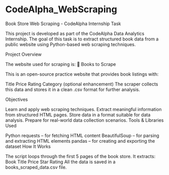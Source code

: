 # CodeAlpha_WebScraping
Book Store Web Scraping - CodeAlpha Internship Task

This project is developed as part of the CodeAlpha Data Analytics Internship. The goal of this task is to extract structured book data from a public website using Python-based web scraping techniques.

Project Overview

The website used for scraping is:
🔗 Books to Scrape

This is an open-source practice website that provides book listings with:

Title
Price
Rating
Category (optional enhancement)
The scraper collects this data and stores it in a clean .csv format for further analysis.

Objectives

Learn and apply web scraping techniques.
Extract meaningful information from structured HTML pages.
Store data in a format suitable for data analysis.
Prepare for real-world data collection scenarios.
Tools & Libraries Used

Python
requests – for fetching HTML content
BeautifulSoup – for parsing and extracting HTML elements
pandas – for creating and exporting the dataset
How It Works

The script loops through the first 5 pages of the book store.
It extracts:
Book Title
Price
Star Rating
All the data is saved in a books_scraped_data.csv file.
